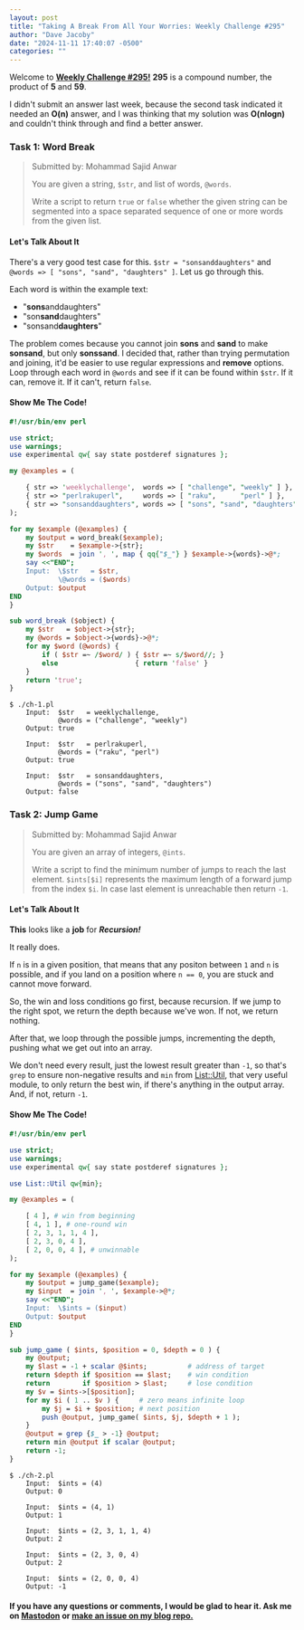 ```yaml
---
layout: post
title: "Taking A Break From All Your Worries: Weekly Challenge #295"
author: "Dave Jacoby"
date: "2024-11-11 17:40:07 -0500"
categories: ""
---
```


Welcome to [**Weekly Challenge #295!**](https://theweeklychallenge.org/blog/perl-weekly-challenge-295/) **295** is a compound number, the product of **5** and **59**.

I didn't submit an answer last week, because the second task indicated it needed an **O(n)** answer, and I was thinking that my solution was **O(nlogn)** and couldn't think through and find a better answer.

### Task 1: Word Break

> Submitted by: Mohammad Sajid Anwar
>
> You are given a string, `$str`, and list of words, `@words`.
>
> Write a script to return `true` or `false` whether the given string can be segmented into a space separated sequence of one or more words from the given list.

#### Let's Talk About It

There's a very good test case for this. `$str = "sonsanddaughters"` and `@words => [ "sons", "sand", "daughters" ]`. Let us go through this.

Each word is within the example text:

* "**sons**anddaughters"
* "son**sand**daughters"
* "sonsand**daughters**"

The problem comes because you cannot join **sons** and **sand** to make **sonsand**, but only **sonssand**. I decided that, rather than trying permutation and joining, it'd be easier to use regular expressions and **remove** options. Loop through each word in `@words` and see if it can be found within `$str`. If it can, remove it. If it can't, return `false`.

#### Show Me The Code!

```perl
#!/usr/bin/env perl

use strict;
use warnings;
use experimental qw{ say state postderef signatures };

my @examples = (

    { str => 'weeklychallenge',  words => [ "challenge", "weekly" ] },
    { str => "perlrakuperl",     words => [ "raku",      "perl" ] },
    { str => "sonsanddaughters", words => [ "sons", "sand", "daughters" ] },
);

for my $example (@examples) {
    my $output = word_break($example);
    my $str    = $example->{str};
    my $words  = join ', ', map { qq{"$_"} } $example->{words}->@*;
    say <<"END";
    Input:  \$str   = $str,
            \@words = ($words)
    Output: $output
END
}

sub word_break ($object) {
    my $str   = $object->{str};
    my @words = $object->{words}->@*;
    for my $word (@words) {
        if ( $str =~ /$word/ ) { $str =~ s/$word//; }
        else                   { return 'false' }
    }
    return 'true';
}
```

```text
$ ./ch-1.pl
    Input:  $str   = weeklychallenge,
            @words = ("challenge", "weekly")
    Output: true

    Input:  $str   = perlrakuperl,
            @words = ("raku", "perl")
    Output: true

    Input:  $str   = sonsanddaughters,
            @words = ("sons", "sand", "daughters")
    Output: false

```

### Task 2: Jump Game

> Submitted by: Mohammad Sajid Anwar
>
> You are given an array of integers, `@ints`.
>
> Write a script to find the minimum number of jumps to reach the last element. `$ints[$i]` represents the maximum length of a forward jump from the index `$i`. In case last element is unreachable then return `-1`.

#### Let's Talk About It

**This** looks like a **job** for **_Recursion!_**

It really does.

If `n` is in a given position, that means that any positon between `1` and `n` is possible, and if you land on a position where `n == 0`, you are stuck and cannot move forward.

So, the win and loss conditions go first, because recursion. If we jump to the right spot, we return the depth because we've won. If not, we return nothing.

After that, we loop through the possible jumps, incrementing the depth, pushing what we get out into an array.

We don't need every result, just the lowest result greater than `-1`, so that's `grep` to ensure non-negative results and `min` from [List::Util](https://metacpan.org/pod/List::Util), that very useful module, to only return the best win, if there's anything in the output array. And, if not, return `-1`.

#### Show Me The Code!

```perl
#!/usr/bin/env perl

use strict;
use warnings;
use experimental qw{ say state postderef signatures };

use List::Util qw{min};

my @examples = (

    [ 4 ], # win from beginning
    [ 4, 1 ], # one-round win
    [ 2, 3, 1, 1, 4 ],
    [ 2, 3, 0, 4 ],
    [ 2, 0, 0, 4 ], # unwinnable
);

for my $example (@examples) {
    my $output = jump_game($example);
    my $input  = join ', ', $example->@*;
    say <<"END";
    Input:  \$ints = ($input)
    Output: $output
END
}

sub jump_game ( $ints, $position = 0, $depth = 0 ) {
    my @output;
    my $last = -1 + scalar @$ints;          # address of target
    return $depth if $position == $last;    # win condition
    return        if $position > $last;     # lose condition
    my $v = $ints->[$position];
    for my $i ( 1 .. $v ) {     # zero means infinite loop
        my $j = $i + $position; # next position
        push @output, jump_game( $ints, $j, $depth + 1 );
    }
    @output = grep {$_ > -1} @output;
    return min @output if scalar @output;
    return -1;
}
```

```text
$ ./ch-2.pl 
    Input:  $ints = (4)
    Output: 0

    Input:  $ints = (4, 1)
    Output: 1

    Input:  $ints = (2, 3, 1, 1, 4)
    Output: 2

    Input:  $ints = (2, 3, 0, 4)
    Output: 2

    Input:  $ints = (2, 0, 0, 4)
    Output: -1
```

#### If you have any questions or comments, I would be glad to hear it. Ask me on [Mastodon](https://mastodon.xyz/@jacobydave) or [make an issue on my blog repo.](https://github.com/jacoby/jacoby.github.io)
